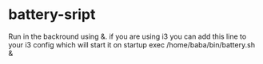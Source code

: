 # battery-sript
Run in the backround using &.
if you are using i3 you can add this line to your i3 config which will start it on startup
exec /home/baba/bin/battery.sh &

